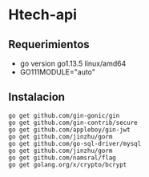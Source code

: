 # Htech-api

## Requerimientos

* go version go1.13.5 linux/amd64
* GO111MODULE="auto"

## Instalacion
````
go get github.com/gin-gonic/gin
go get github.com/gin-contrib/secure
go get github.com/appleboy/gin-jwt
go get github.com/jinzhu/gorm
go get github.com/go-sql-driver/mysql
go get github.com/jinzhu/gorm
go get github.com/namsral/flag
go get golang.org/x/crypto/bcrypt
````
